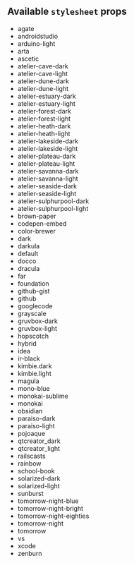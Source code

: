 ## Available `stylesheet` props 
* agate
* androidstudio
* arduino-light
* arta
* ascetic
* atelier-cave-dark
* atelier-cave-light
* atelier-dune-dark
* atelier-dune-light
* atelier-estuary-dark
* atelier-estuary-light
* atelier-forest-dark
* atelier-forest-light
* atelier-heath-dark
* atelier-heath-light
* atelier-lakeside-dark
* atelier-lakeside-light
* atelier-plateau-dark
* atelier-plateau-light
* atelier-savanna-dark
* atelier-savanna-light
* atelier-seaside-dark
* atelier-seaside-light
* atelier-sulphurpool-dark
* atelier-sulphurpool-light
* brown-paper
* codepen-embed
* color-brewer
* dark
* darkula
* default
* docco
* dracula
* far
* foundation
* github-gist
* github
* googlecode
* grayscale
* gruvbox-dark
* gruvbox-light
* hopscotch
* hybrid
* idea
* ir-black
* kimbie.dark
* kimbie.light
* magula
* mono-blue
* monokai-sublime
* monokai
* obsidian
* paraiso-dark
* paraiso-light
* pojoaque
* qtcreator_dark
* qtcreator_light
* railscasts
* rainbow
* school-book
* solarized-dark
* solarized-light
* sunburst
* tomorrow-night-blue
* tomorrow-night-bright
* tomorrow-night-eighties
* tomorrow-night
* tomorrow
* vs
* xcode
* zenburn